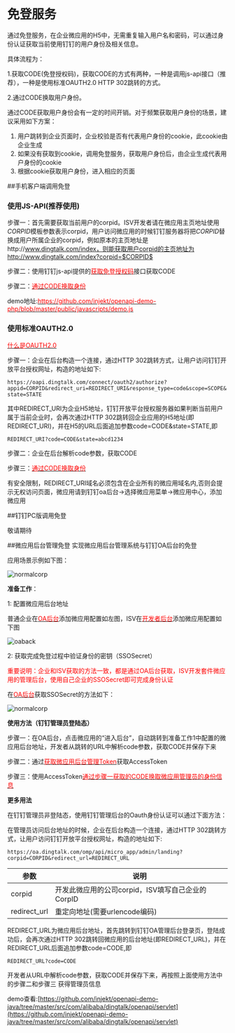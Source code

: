# 免登服务

通过免登服务，在企业微应用的H5中，无需重复输入用户名和密码，可以通过身份认证获取当前使用钉钉的用户身份及相关信息。

具体流程为：

1.获取CODE(免登授权码)，获取CODE的方式有两种，一种是调用js-api接口（推荐），一种是使用标准OAUTH2.0 HTTP 302跳转的方式。

2.通过CODE换取用户身份。


通过CODE获取用户身份会有一定的时间开销。对于频繁获取用户身份的场景，建议采用如下方案：

1. 用户跳转到企业页面时，企业校验是否有代表用户身份的cookie，此cookie由企业生成
2. 如果没有获取到cookie，调用免登服务，获取用户身份后，由企业生成代表用户身份的cookie
3. 根据cookie获取用户身份，进入相应的页面

##手机客户端调用免登

### 使用JS-API(推荐使用)

步骤一：首先需要获取当前用户的corpid。ISV开发者请在微应用主页地址使用$CORPID$模板参数表示corpid，用户访问微应用的时候钉钉服务器将把$CORPID$替换成用户所属企业的corpid，例如原本的主页地址是http://www.dingtalk.com/index，则能获取用户corpid的主页地址为http://www.dingtalk.com/index?corpid=$CORPID$

步骤二：使用钉钉js-api提供的[<font color=red >获取免登授权码</font>](#获取免登授权码)接口获取CODE

步骤二：[<font color=red >通过CODE换取身份</font>](#通过code换取用户身份)

demo地址:[<font color=red >https://github.com/injekt/openapi-demo-php/blob/master/public/javascripts/demo.js</font>](https://github.com/injekt/openapi-demo-php/blob/master/public/javascripts/demo.js)

### 使用标准OAUTH2.0
[<font color=red >什么是OAUTH2.0</font>](#http://tools.ietf.org/html/rfc6749)

步骤一：企业在后台构造一个连接，通过HTTP 302跳转方式，让用户访问钉钉开放平台授权网址，构造的地址如下:

`https://oapi.dingtalk.com/connect/oauth2/authorize?appid=CORPID&redirect_uri=REDIRECT_URI&response_type=code&scope=SCOPE&state=STATE`

其中REDIRECT_URI为企业H5地址，钉钉开放平台授权服务器如果判断当前用户属于当前企业时，会再次通过HTTP 302跳转回企业应用的H5地址(即REDIRECT_URI)，并在H5的URL后面追加参数code=CODE&state=STATE,即

`REDIRECT_URI?code=CODE&state=abcd1234`

步骤二：企业在后台解析code参数，获取CODE

步骤三：[<font color=red >通过CODE换取身份</font>](#通过code换取用户身份)

<aside class="notice">
有安全限制，REDIRECT_URI域名必须包含在企业所有的微应用域名内,否则会提示无权访问页面，微应用请到钉钉oa后台->选择微应用菜单->微应用中心，添加微应用
</aside>


##钉钉PC版调用免登

敬请期待



##微应用后台管理免登
实现微应用后台管理系统与钉钉OA后台的免登

应用场景示例如下图：

![normalcorp](https://img.alicdn.com/tps/TB1iw.4KFXXXXXoXFXXXXXXXXXX-594-302.png)

**准备工作**：

1: 配置微应用后台地址

普通企业在[<font color=red>OA后台</font>](https://oa.dingtalk.com/#/microApp/microAppList)添加微应用配置如左图，ISV在[<font color=red>开发者后台</font>](http://console.d.aliyun.com)添加微应用配置如下图

![oaback](https://img.alicdn.com/tps/TB15zWTKFXXXXcEXVXXXXXXXXXX-642-367.jpg)

2: 获取完成免登过程中验证身份的密钥（SSOSecret）

<font color=red >重要说明：企业和ISV获取的方法一致，都是通过OA后台获取，ISV开发套件微应用的管理后台，使用自己企业的SSOSecret即可完成身份认证</font>

在[<font color=red>OA后台</font>](https://oa.dingtalk.com/#/microApp/microAppSet)获取SSOSecret的方法如下：


![normalcorp](https://img.alicdn.com/tps/TB1y_xcKVXXXXa6XXXXXXXXXXXX-1084-621.jpg)



**使用方法（钉钉管理员登陆态）** 


步骤一：在OA后台，点击微应用的“进入后台”，自动跳转到准备工作1中配置的微应用后台地址，开发者从跳转的URL中解析code参数，获取CODE并保存下来

步骤二：通过[<font color=red >获取微应用后台管理Token</font>](#获取微应用后台管理Token)获取AccessToken

步骤三：使用AccessToken[<font color=red >通过步骤一获取的CODE换取微应用管理员的身份信息</font>](#通过code换取微应用管理员的身份信息)


**更多用法**

在钉钉管理员非登陆态，使用钉钉管理后台的Oauth身份认证可以通过下面方法：

在管理员访问后台地址的时候，企业在后台构造一个连接，通过HTTP 302跳转方式，让用户访问钉钉开放平台授权网址，构造的地址如下:

`https://oa.dingtalk.com/omp/api/micro_app/admin/landing?corpid=CORPID&redirect_url=REDIRECT_URL`

参数 | 说明
---------- | ------
corpid | 开发此微应用的公司corpid，ISV填写自己企业的CorpID
redirect_url | 重定向地址(需要urlencode编码)


REDIRECT_URL为微应用后台地址，首先跳转到钉钉OA管理后台登录页，登陆成功后，会再次通过HTTP 302跳转回微应用的后台地址(即REDIRECT_URL)，并在REDIRECT_URL后面追加参数code=CODE,即

`REDIRECT_URL?code=CODE`

开发者从URL中解析code参数，获取CODE并保存下来，再按照上面使用方法中的步骤二和步骤三 获得管理员信息

demo查看:[https://github.com/injekt/openapi-demo-java/tree/master/src/com/alibaba/dingtalk/openapi/servlet](https://github.com/injekt/openapi-demo-java/tree/master/src/com/alibaba/dingtalk/openapi/servlet)


